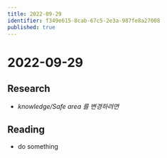 ```yaml
---
title: 2022-09-29
identifier: f349e615-8cab-67c5-2e3a-987fe8a27008
published: true
---
```


# 2022-09-29

## Research

* *knowledge/Safe area 를 변경하려면*

## Reading

* do something
